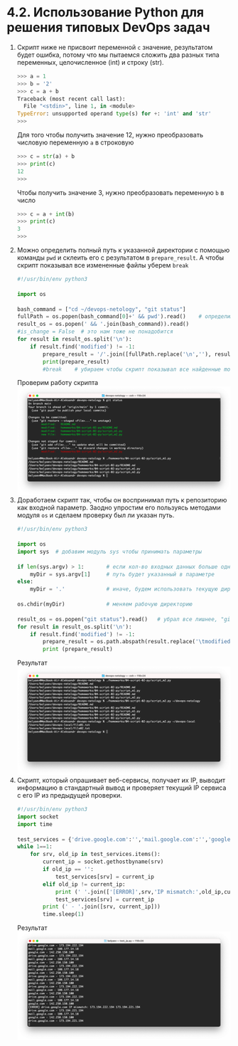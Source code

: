 # 4.2. Использование Python для решения типовых DevOps задач  
1. Скрипт ниже не присвоит переменной `с` значение, результатом будет ошибка, потому что мы пытаемся сложить два разных типа переменных, целочисленное (int) и строку (str).  
    ```python
    >>> a = 1
    >>> b = '2'
    >>> c = a + b
    Traceback (most recent call last):
      File "<stdin>", line 1, in <module>
    TypeError: unsupported operand type(s) for +: 'int' and 'str'
    >>> 
    ```
    Для того чтобы получить значение 12, нужно преобразовать числовую переменную `а` в строковую  
    ```python
    >>> c = str(a) + b
    >>> print(c)
    12
    >>> 
    ```
    Чтобы получить значение 3, нужно преобразовать переменную `b` в число  
    ```python
    >>> c = a + int(b)
    >>> print(c)
    3
    >>> 
    ```
2. Можно определить полный путь к указанной директории с помощью команды `pwd` и склеить его с результатом в `prepare_result`. А чтобы скрипт показывал все измененные файлы уберем `break`  
   ```python
   #!/usr/bin/env python3
   
   import os
   
   bash_command = ["cd ~/devops-netology", "git status"]
   fullPath = os.popen(bash_command[0]+' && pwd').read()    # определим полный путь к директории
   result_os = os.popen(' && '.join(bash_command)).read()
   #is_change = False  # это нам тоже не понадобится
   for result in result_os.split('\n'):
       if result.find('modified') != -1:
           prepare_result = '/'.join([fullPath.replace('\n',''), result.replace('\tmodified:   ', '')])    # склеиваем полный путь
           print(prepare_result)
           #break    # убираем чтобы скрипт показывал все найденные modified
   ```
   Проверим работу скрипта  
   ![](img/script_m1.png)
3. Доработаем скрипт так, чтобы он воспринимал путь к репозиторию как входной параметр. Заодно упростим его пользуясь методами модуля `os` и сделаем проверку был ли указан путь.  
   ```python
   #!/usr/bin/env python3
   
   import os
   import sys  # добавим модуль sys чтобы принимать параметры
   
   if len(sys.argv) > 1:       # если кол-во входных данных больше одного то
       myDir = sys.argv[1]     # путь будет указанный в параметре
   else:
       myDir = '.'             # иначе, будем использовать текущую директорию
   
   os.chdir(myDir)             # меняем рабочую директорию
   
   result_os = os.popen("git status").read()   # убрал все лишнее, "git status" будет достаточно
   for result in result_os.split('\n'):
       if result.find('modified') != -1:
           prepare_result = os.path.abspath(result.replace('\tmodified:   ', ''))  # ну и добавляем полный путь
           print (prepare_result)
   ```
   Результат
   ![](img/script_m2.png)
4. Скрипт, который опрашивает веб-сервисы, получает их IP, выводит информацию в стандартный вывод и проверяет текущий IP сервиса c его IP из предыдущей проверки.  
   ```python
   #!/usr/bin/env python3
   import socket
   import time
   
   test_services = {'drive.google.com':'','mail.google.com':'','google.com':''}
   while 1==1:
       for srv, old_ip in test_services.items():
           current_ip = socket.gethostbyname(srv)
           if old_ip == '':
               test_services[srv] = current_ip
           elif old_ip != current_ip:
               print (' '.join(['[ERROR]',srv,'IP mismatch:',old_ip,current_ip]))
               test_services[srv] = current_ip
           print (' - '.join([srv, current_ip]))
           time.sleep(1)
   ```
   Результат
   ![](img/screenshot_test_ip.png)
